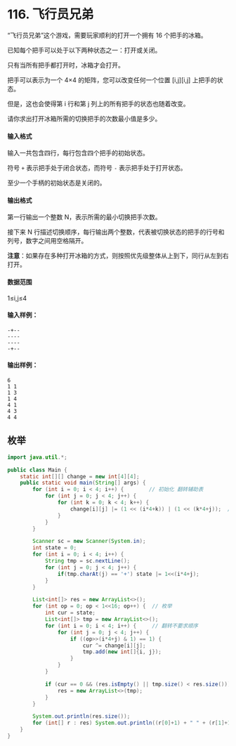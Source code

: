 # 116. 飞行员兄弟

“飞行员兄弟”这个游戏，需要玩家顺利的打开一个拥有 16 个把手的冰箱。

已知每个把手可以处于以下两种状态之一：打开或关闭。

只有当所有把手都打开时，冰箱才会打开。

把手可以表示为一个 4×4 的矩阵，您可以改变任何一个位置 [i,j][i,j] 上把手的状态。

但是，这也会使得第 i 行和第 j 列上的所有把手的状态也随着改变。

请你求出打开冰箱所需的切换把手的次数最小值是多少。

#### 输入格式

输入一共包含四行，每行包含四个把手的初始状态。

符号 `+` 表示把手处于闭合状态，而符号 `-` 表示把手处于打开状态。

至少一个手柄的初始状态是关闭的。

#### 输出格式

第一行输出一个整数 N，表示所需的最小切换把手次数。

接下来 N 行描述切换顺序，每行输出两个整数，代表被切换状态的把手的行号和列号，数字之间用空格隔开。

**注意**：如果存在多种打开冰箱的方式，则按照优先级整体从上到下，同行从左到右打开。

#### 数据范围

1≤i,j≤4

#### 输入样例：

```
-+--
----
----
-+--
```

#### 输出样例：

```
6
1 1
1 3
1 4
4 1
4 3
4 4
```



## 枚举

```java
import java.util.*;

public class Main {
    static int[][] change = new int[4][4];
    public static void main(String[] args) {
        for (int i = 0; i < 4; i++) {        // 初始化 翻转辅助表
            for (int j = 0; j < 4; j++) {
                for (int k = 0; k < 4; k++) {
                    change[i][j] |= (1 << (i*4+k)) | (1 << (k*4+j));  // 横向位置 | 竖向位置
                }
            }
        }

        Scanner sc = new Scanner(System.in);
        int state = 0;
        for (int i = 0; i < 4; i++) {
            String tmp = sc.nextLine();
            for (int j = 0; j < 4; j++) {
                if(tmp.charAt(j) == '+') state |= 1<<(i*4+j);
            }
        }

        List<int[]> res = new ArrayList<>();
        for (int op = 0; op < 1<<16; op++) {  // 枚举
            int cur = state;
            List<int[]> tmp = new ArrayList<>();
            for (int i = 0; i < 4; i++) {     // 翻转不要求顺序
                for (int j = 0; j < 4; j++) {
                    if ((op>>(i*4+j) & 1) == 1) {
                        cur ^= change[i][j];
                        tmp.add(new int[]{i, j});
                    }
                }
            }

            if (cur == 0 && (res.isEmpty() || tmp.size() < res.size())) {
                res = new ArrayList<>(tmp);
            }
        }

        System.out.println(res.size());
        for (int[] r : res) System.out.println((r[0]+1) + " " + (r[1]+1));
    }
}
```

